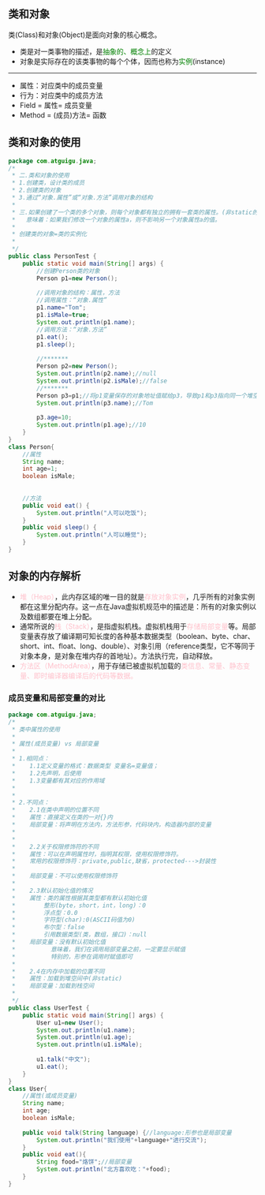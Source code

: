 ## 类和对象

类(Class)和对象(Object)是面向对象的核心概念。
* 类是对一类事物的描述，是<span style="color:green">抽象的、概念上</span>的定义
* 对象是实际存在的该类事物的每个个体，因而也称为<span style="color:green">实例</span>(instance)

---
* 属性：对应类中的成员变量
* 行为：对应类中的成员方法
* Field = 属性= 成员变量
* Method =  (成员)方法= 函数

## 类和对象的使用
```java
package com.atguigu.java;
/*
 * 二.类和对象的使用
 * 1.创建类，设计类的成员
 * 2.创建类的对象
 * 3.通过“对象.属性”或“对象.方法”调用对象的结构
 * 
 * 三.如果创建了一个类的多个对象，则每个对象都有独立的拥有一套类的属性。(非static的)
 * 	 意味着：如果我们修改一个对象的属性a，则不影响另一个对象属性a的值。
 * 
 * 创建类的对象=类的实例化
 * 
 */
public class PersonTest {
	public static void main(String[] args) {
		//创建Person类的对象
		Person p1=new Person();
		
		//调用对象的结构：属性，方法
		//调用属性：“对象.属性”
		p1.name="Tom";
		p1.isMale=true;
		System.out.println(p1.name);
		//调用方法：“对象.方法”
		p1.eat();
		p1.sleep();
		
		//*******
		Person p2=new Person();
		System.out.println(p2.name);//null
		System.out.println(p2.isMale);//false
		//*******
		Person p3=p1;//将p1变量保存的对象地址值赋给p3，导致p1和p3指向同一个堆空间的同一个对象实体
		System.out.println(p3.name);//Tom
		
		p3.age=10;
		System.out.println(p1.age);//10
	}	
}
class Person{
	//属性
	String name;
	int age=1;
	boolean isMale;
	
	
	//方法
	public void eat() {
		System.out.println("人可以吃饭");
	}
	public void sleep() {
		System.out.println("人可以睡觉");
	}
}
```

## 对象的内存解析

* <span style="color:pink">堆（Heap）</span>，此内存区域的唯一目的就是<span style="color:pink">存放对象实例</span>，几乎所有的对象实例都在这里分配内存。这一点在Java虚拟机规范中的描述是：所有的对象实例以及数组都要在堆上分配。
* 通常所说的<span style="color:pink">栈（Stack）</span>，是指虚拟机栈。虚拟机栈用于<span style="color:pink">存储局部变量</span>等。局部变量表存放了编译期可知长度的各种基本数据类型（boolean、byte、char、short、int、float、long、double）、对象引用（reference类型，它不等同于对象本身，是对象在堆内存的首地址）。方法执行完，自动释放。
* <span style="color:pink">方法区（MethodArea）</span>，用于存储已被虚拟机加载的<span style="color:pink">类信息、常量、静态变量、即时编译器编译后的代码等数据。

### 成员变量和局部变量的对比

```java
package com.atguigu.java;
/*
 * 类中属性的使用
 * 
 * 属性(成员变量) vs 局部变量
 * 
 * 1.相同点：
 * 	  1.1定义变量的格式：数据类型 变量名=变量值；
 * 	  1.2先声明，后使用
 * 	  1.3变量都有其对应的作用域
 * 
 * 
 * 2.不同点： 
 *    2.1在类中声明的位置不同
 *    属性：直接定义在类的一对{}内
 *    局部变量：将声明在方法内，方法形参，代码块内，构造器内部的变量
 * 
 * 
 * 	  2.2关于权限修饰符的不同
 * 	  属性：可以在声明属性时，指明其权限，使用权限修饰符。
 * 	  常用的权限修饰符：private,public,缺省，protected--->封装性
 * 	
 * 	  局部变量：不可以使用权限修饰符
 * 
 * 	  2.3默认初始化值的情况
 * 	  属性：类的属性根据其类型都有默认初始化值
 * 		  整形(byte，short，int，long)：0
 * 		  浮点型：0.0
 * 		  字符型(char):0(ASCII码值为0)
 * 		  布尔型：false
 * 		  引用数据类型(类，数组，接口)：null
 * 	  局部变量：没有默认初始化值
 * 		    意味着，我们在调用局部变量之前，一定要显示赋值
 * 			特别的，形参在调用时赋值即可
 * 
 * 	  2.4在内存中加载的位置不同		
 * 	  属性：加载到堆空间中(非static)
 * 	  局部变量：加载到栈空间
 * 	 
 */
public class UserTest {
	public static void main(String[] args) {
		User u1=new User();
		System.out.println(u1.name);
		System.out.println(u1.age);
		System.out.println(u1.isMale);
		
		u1.talk("中文");
		u1.eat();
	}
}
class User{
	//属性(或成员变量)
	String name;
	int age;
	boolean isMale;
	
	public void talk(String language) {//language:形参也是局部变量
		System.out.println("我们使用"+language+"进行交流");
	}
	public void eat(){
		String food="烙饼";//局部变量
		System.out.println("北方喜欢吃："+food);
	}
}
```